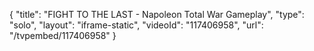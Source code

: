 {
    "title": "FIGHT TO THE LAST   - Napoleon Total War Gameplay",
    "type": "solo",
    "layout": "iframe-static",
    "videoId": "117406958",
    "url": "\/tvpembed\/117406958"
}
